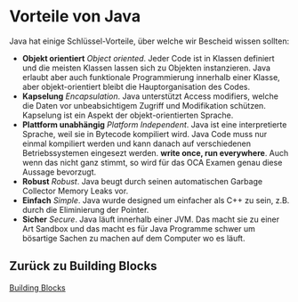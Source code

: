 # Vorteile von Java

Java hat einige Schlüssel-Vorteile, über welche wir Bescheid wissen sollten:

* **Objekt orientiert** _Object oriented_.
 Jeder Code ist in Klassen definiert und die meisten Klassen lassen sich zu Objekten instanzieren.
Java erlaubt aber auch funktionale Programmierung innerhalb einer Klasse, aber objekt-orientiert
bleibt die Hauptorganisation des Codes.
* **Kapselung** _Encapsulation_.
Java unterstützt Access modifiers, welche die Daten vor unbeabsichtigem Zugriff und Modifikation schützen.
Kapselung ist ein Aspekt der objekt-orientierten Sprache.
* **Plattform unabhängig** _Platform Independent_.
Java ist eine interpretierte Sprache, weil sie in Bytecode kompiliert wird. Java Code muss nur einmal 
kompiliert werden und kann danach auf verschiedenen Betriebssystemen eingesezt werden.
**write once, run everywhere**.
Auch wenn das nicht ganz stimmt, so wird für das OCA Examen genau diese Aussage bevorzugt.
* **Robust** _Robust_.
Java beugt durch seinen automatischen Garbage Collector Memory Leaks vor.
* **Einfach** _Simple_.
Java wurde designed um einfacher als C++ zu sein, z.B. durch die Eliminierung der Pointer.
* **Sicher** _Secure_.
Java läuft innerhalb einer JVM. Das macht sie zu einer Art Sandbox und das macht es für
Java Programme schwer um bösartige Sachen zu machen auf dem Computer wo es läuft.

## Zurück zu Building Blocks
[Building Blocks](BuildingBlocks.md)